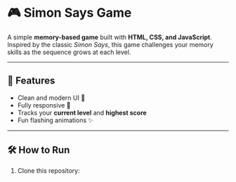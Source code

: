# 🎮 Simon Says Game

A simple **memory-based game** built with **HTML, CSS, and JavaScript**.  
Inspired by the classic *Simon Says*, this game challenges your memory skills as the sequence grows at each level.

---

## 🚀 Features
- Clean and modern UI 🎨  
- Fully responsive 📱  
- Tracks your **current level** and **highest score**  
- Fun flashing animations ✨  

---

## 🛠️ How to Run
1. Clone this repository:
   ```bash
   ```

